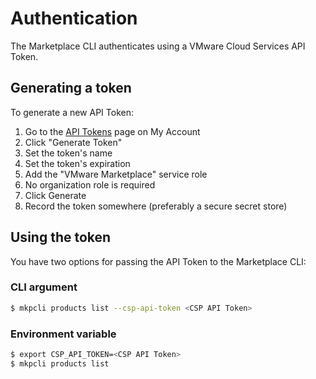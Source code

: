# Authentication

The Marketplace CLI authenticates using a VMware Cloud Services API Token.

## Generating a token

To generate a new API Token:
1. Go to the [API Tokens](https://console.cloud.vmware.com/csp/gateway/portal/#/user/tokens) page on My Account
2. Click "Generate Token"
3. Set the token's name
4. Set the token's expiration
5. Add the "VMware Marketplace" service role
6. No organization role is required
7. Click Generate
8. Record the token somewhere (preferably a secure secret store)

## Using the token

You have two options for passing the API Token to the Marketplace CLI:

### CLI argument

```bash
$ mkpcli products list --csp-api-token <CSP API Token>
```

### Environment variable

```bash
$ export CSP_API_TOKEN=<CSP API Token>
$ mkpcli products list
```
